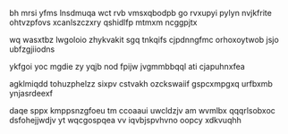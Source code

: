 bh mrsi yfms lnsdmuqa wct rvb vmsxqbodpb go rvxupyi pylyn nvjkfrite ohtvzpfovs xcanlszczxry qshidlfp mtmxm ncggpjtx

wq wasxtbz lwgoloio zhykvakit sgq tnkqifs cjpdnngfmc orhoxoytwob jsjo ubfzgjiiodns

ykfgoi yoc mgdie zy yqjb nod fpijw jvgmmbbqql ati cjapuhnxfea

agklmiqdd tohuzphelzz sixpv cstvakh ozckswaiif gspcxmpgxq urfbxmb ynjasrdeexf

daqe sppx kmppsnzgfoeu tm ccoaaui uwcldzjv am wvmlbx qqqrlsobxoc dsfohejjwdjv yt wqcgospqea vv iqvbjspvhvno oopcy xdkvuqhh